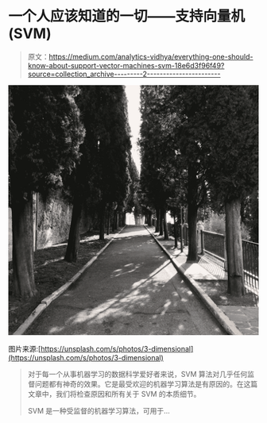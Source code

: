 # 一个人应该知道的一切——支持向量机(SVM)

> 原文：<https://medium.com/analytics-vidhya/everything-one-should-know-about-support-vector-machines-svm-18e6d3f96f49?source=collection_archive---------2----------------------->

![](img/59dfa0b5bb4d63a35d4efd07ea974c5a.png)

图片来源:[https://unsplash.com/s/photos/3-dimensional](https://unsplash.com/s/photos/3-dimensional)

> 对于每一个从事机器学习的数据科学爱好者来说，SVM 算法对几乎任何监督问题都有神奇的效果。它是最受欢迎的机器学习算法是有原因的。在这篇文章中，我们将检查原因和所有关于 SVM 的本质细节。
> 
> SVM 是一种受监督的机器学习算法，可用于…